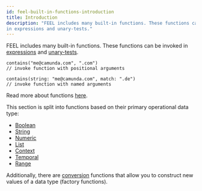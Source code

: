 ```yaml
---
id: feel-built-in-functions-introduction
title: Introduction
description: "FEEL includes many built-in functions. These functions can be invoked
in expressions and unary-tests."
---
```


FEEL includes many built-in functions. These functions can be invoked
in [expressions](../language-guide/feel-expressions-introduction.md)
and [unary-tests](../language-guide/feel-unary-tests.md).

```feel
contains("me@camunda.com", ".com")
// invoke function with positional arguments

contains(string: "me@camunda.com", match: ".de")
// invoke function with named arguments
```

Read more about functions [here](../language-guide/feel-functions.md#invocation).

This section is split into functions based on their primary operational data type:

- [Boolean](./feel-built-in-functions-boolean.md)
- [String](./feel-built-in-functions-string.md)
- [Numeric](./feel-built-in-functions-numeric.md)
- [List](./feel-built-in-functions-list.md)
- [Context](./feel-built-in-functions-context.md)
- [Temporal](./feel-built-in-functions-temporal.md)
- [Range](./feel-built-in-functions-range.md)

Additionally, there are [conversion](./feel-built-in-functions-conversion.md) functions that allow
you to construct new values of a data type (factory functions).
